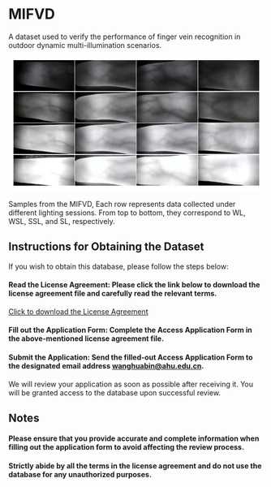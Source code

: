 # MIFVD
A dataset used to verify the performance of finger vein recognition in outdoor dynamic multi-illumination scenarios. 

![Samples from the MIFVD, Each row represents data collected under different lighting sessions. From top to bottom, they correspond to WL, WSL, SSL, and SL, respectively.](MIFVD_sample.jpg)

Samples from the MIFVD, Each row represents data collected under different lighting sessions. From top to bottom, they correspond to WL, WSL, SSL, and SL, respectively.

## Instructions for Obtaining the Dataset
If you wish to obtain this database, please follow the steps below:

#### Read the License Agreement: Please click the link below to download the license agreement file and carefully read the relevant terms.
[Click to download the License Agreement](MIFVD_License_Agreement.pdf)

#### Fill out the Application Form: Complete the Access Application Form in the above-mentioned license agreement file.

#### Submit the Application: Send the filled-out Access Application Form to the designated email address wanghuabin@ahu.edu.cn.

We will review your application as soon as possible after receiving it. You will be granted access to the database upon successful review.

## Notes
#### Please ensure that you provide accurate and complete information when filling out the application form to avoid affecting the review process.
#### Strictly abide by all the terms in the license agreement and do not use the database for any unauthorized purposes.
